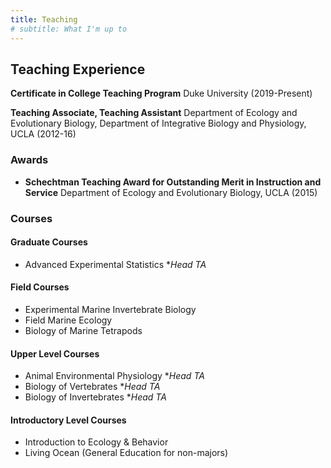 ```yaml
---
title: Teaching
# subtitle: What I'm up to
---
```


## Teaching Experience

**Certificate in College Teaching Program**   Duke University (2019-Present)

**Teaching Associate, Teaching Assistant**   Department of Ecology and Evolutionary Biology, Department of Integrative Biology and Physiology, UCLA (2012-16)

### Awards
- **Schechtman Teaching Award for Outstanding Merit in Instruction and Service**   Department of Ecology and Evolutionary Biology, UCLA (2015)


### Courses
#### Graduate Courses
- Advanced Experimental Statistics \*_Head TA_

#### Field Courses
- Experimental Marine Invertebrate Biology
- Field Marine Ecology  
- Biology of Marine Tetrapods

#### Upper Level Courses
- Animal Environmental Physiology \*_Head TA_
- Biology of Vertebrates \*_Head TA_
- Biology of Invertebrates \*_Head TA_

#### Introductory Level Courses
- Introduction to Ecology & Behavior  
- Living Ocean (General Education for non-majors)
